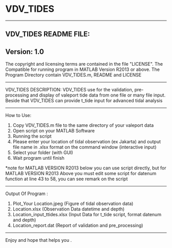 # VDV_TIDES

-------------------------------------------------------------------------------
VDV_TIDES README FILE:
-------------------------------------------------------------------------------
Version: 1.0
-------------------------------------------------------------------------------

The copyright and licensing terms are contained in the file "LICENSE".
The Compatible for running program in MATLAB Version R2013 or above.
The Program Directory contain VDV_TIDES.m, README and LICENSE

-------------------------------------------------------------------------------
VDV_TIDES DESCRIPTION:
VDV_TIDES use for the validation, pre-processing and display of valeport tide data from
one file or many file input.
Beside that VDV_TIDES can provide t_tide input for advanced tidal analysis

-------------------------------------------------------------------------------
How to Use:
1. Copy VDV_TIDES.m file to the same directory of your valeport data
2. Open script on your MATLAB Software
3. Running the script
4. Please enter your location of tidal observation (ex Jakarta) and output file name in .xlsx 
   format on the command window (interactive input)
5. Select your folder (with GUI)
6. Wait program until finish

*note for MATLAB VERSION R2013 below you can use script directly, but for MATLAB VERSION R2013 Above
you must edit some script for datenum function at line 43 to 58, you can see remark on the script

-------------------------------------------------------------------------------
Output Of Program :
1. Plot_Your Location.jpeg (Figure of tidal observation data)
2. Location.xlsx (Observation Data datetime and depth)
3. Location_input_ttides.xlsx (Input Data for t_tide script, format datenum and depth)
4. Location_report.dat (Report of validation and pre_processing)


-------------------------------------------------------------------------------
Enjoy and hope that helps you .
